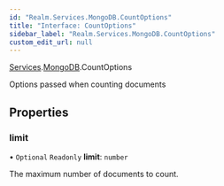 ```yaml
---
id: "Realm.Services.MongoDB.CountOptions"
title: "Interface: CountOptions"
sidebar_label: "Realm.Services.MongoDB.CountOptions"
custom_edit_url: null
---
```


[Services](../namespaces/Realm.Services).[MongoDB](../namespaces/Realm.Services.MongoDB).CountOptions

Options passed when counting documents

## Properties

### limit

• `Optional` `Readonly` **limit**: `number`

The maximum number of documents to count.
